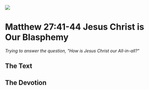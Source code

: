 <img class="intro-right" src="/images/art-matthew.jpg">

# Matthew 27:41-44 Jesus Christ is Our Blasphemy

*Trying to answer the question, "How is Jesus Christ our All-in-all?"*

## The Text

## The Devotion
